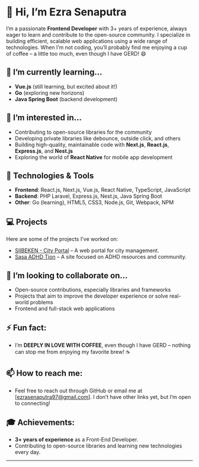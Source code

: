 # 👋 Hi, I’m Ezra Senaputra

I’m a passionate **Frontend Developer** with 3+ years of experience, always eager to learn and contribute to the open-source community. 
I specialize in building efficient, scalable web applications using a wide range of technologies. 
When I’m not coding, you’ll probably find me enjoying a cup of coffee – a little too much, even though I have GERD! 😄

## 🌱 I’m currently learning...
- **Vue.js** (still learning, but excited about it!)
- **Go** (exploring new horizons)
- **Java Spring Boot** (backend development)

## 👀 I’m interested in...
- Contributing to open-source libraries for the community
- Developing private libraries like debounce, outside click, and others
- Building high-quality, maintainable code with **Next.js**, **React.js**, **Express.js**, and **Nest.js**
- Exploring the world of **React Native** for mobile app development

## 🔧 Technologies & Tools
- **Frontend**: React.js, Next.js, Vue.js, React Native, TypeScript, JavaScript
- **Backend**: PHP Laravel, Express.js, Nest.js, Java Spring Boot
- **Other**: Go (learning), HTML5, CSS3, Node.js, Git, Webpack, NPM

## 💻 Projects
Here are some of the projects I've worked on:

- [SIIBEKEN - City Portal](https://siibeken.bekasikota.go.id/) – A web portal for city management.
- [Sasa ADHD Tion](https://sasaadhdtion.com/) – A site focused on ADHD resources and community.

## 💞️ I’m looking to collaborate on...
- Open-source contributions, especially libraries and frameworks
- Projects that aim to improve the developer experience or solve real-world problems
- Frontend and full-stack web applications

## ⚡ Fun fact: 
- I’m **DEEPLY IN LOVE WITH COFFEE**, even though I have GERD – nothing can stop me from enjoying my favorite brew! ☕️

## 📫 How to reach me:
- Feel free to reach out through GitHub or email me at [ezrasenaputra97@gmail.com]. I don’t have other links yet, but I’m open to connecting!

## 🎓 Achievements:
- **3+ years of experience** as a Front-End Developer.
- Contributing to open-source libraries and learning new technologies every day.

---

<!---
arcane-sn/arcane-sn is a ✨ special ✨ repository because its `README.md` (this file) appears on your GitHub profile.
You can click the Preview link to take a look at your changes.
--->
